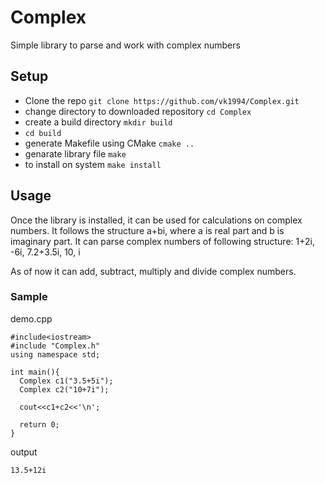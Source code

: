 # Complex
Simple library to parse and work with complex numbers

## Setup
- Clone the repo `git clone https://github.com/vk1994/Complex.git`
- change directory to downloaded repository `cd Complex`
- create a build directory `mkdir build`
- `cd build`
- generate Makefile using CMake `cmake ..`
- genarate library file `make`
- to install on system `make install`

## Usage
Once the library is installed, it can be used for calculations on complex numbers. It follows the structure a+bi, where a is real part and b is imaginary part.
It can parse complex numbers of following structure:
1+2i, -6i, 7.2+3.5i, 10, i

As of now it can add, subtract, multiply and divide complex numbers.

### Sample
demo.cpp
```
#include<iostream>
#include "Complex.h"
using namespace std;

int main(){
  Complex c1("3.5+5i");
  Complex c2("10+7i");
  
  cout<<c1+c2<<'\n';
  
  return 0;
}
```
output
```
13.5+12i
```

